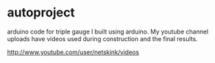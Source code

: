 autoproject
===========

arduino code for triple gauge I built using arduino.
My youtube channel uploads have videos used during construction
and the final results.

http://www.youtube.com/user/netskink/videos


